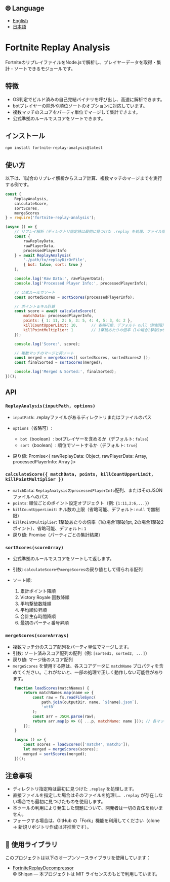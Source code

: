 ## 🌐 Language

- [English](./README.md)
- [日本語](./README.ja.md)

# Fortnite Replay Analysis

FortniteのリプレイファイルをNode.jsで解析し、プレイヤーデータを取得・集計・ソートできるモジュールです。

## 特徴

* OS判定でビルド済みの自己完結バイナリを呼び出し、高速に解析できます。
* botプレイヤーの除外や順位ソートのオプションに対応しています。
* 複数マッチのスコアをパーティ単位でマージして集計できます。
* 公式準拠のルールでスコアをソートできます。

## インストール

```bash
npm install fortnite-replay-analysis@latest
```

## 使い方

以下は、1試合のリプレイ解析からスコア計算、複数マッチのマージまでを実行する例です。

```js
const {
    ReplayAnalysis,
    calculateScore,
    sortScores,
    mergeScores
} = require('fortnite-replay-analysis');

(async () => {
    // リプレイ解析（ディレクトリ指定時は最初に見つけた .replay を処理、ファイル指定時はそのファイルを使用）
    const {
        rawReplayData,
        rawPlayerData,
        processedPlayerInfo
    } = await ReplayAnalysis(
        './path/to/replayDirOrFile',
        { bot: false, sort: true }
    );

    console.log('Raw Data:', rawPlayerData);
    console.log('Processed Player Info:', processedPlayerInfo);

    // 公式ルールでソート
    const sortedScores = sortScores(processedPlayerInfo);

    // ポイント＆キル計算
    const score = await calculateScore({
        matchData: processedPlayerInfo,
        points: { 1: 11, 2: 6, 3: 5, 4: 4, 5: 3, 6: 2 },
        killCountUpperLimit: 10,      // 省略可能、デフォルト null（無制限）
        killPointMultiplier: 1        // 1撃破あたりの倍率（1の場合1撃破1pt, 2の場合1撃破2ポイント）、省略可能、デフォルト 1
    });

    console.log('Score:', score);

    // 複数マッチのマージと再ソート
    const merged = mergeScores([ sortedScores, sortedScores2 ]);
    const finalSorted = sortScores(merged);

    console.log('Merged & Sorted:', finalSorted);
})();
```

## API

### `ReplayAnalysis(inputPath, options)`

* `inputPath`: .replayファイルがあるディレクトリまたはファイルのパス
* `options`（省略可）:

  * `bot`（boolean）: botプレイヤーを含めるか（デフォルト: `false`）
  * `sort`（boolean）: 順位でソートするか（デフォルト: `true`）
* 戻り値: Promise<{
  rawReplayData: Object,
  rawPlayerData: Array,
  processedPlayerInfo: Array
  }>

### `calculateScore({ matchData, points, killCountUpperLimit, killPointMultiplier })`

* `matchData`: `ReplayAnalysis`の`processedPlayerInfo`配列、またはそのJSONファイルへのパス
* `points`: 順位ごとのポイント設定オブジェクト（例: `{1:11,2:6,...}`）
* `killCountUpperLimit`: キル数の上限（省略可能、デフォルト: `null` で無制限）
* `killPointMultiplier`: 1撃破あたりの倍率（1の場合1撃破1pt, 2の場合1撃破2ポイント）、省略可能、デフォルト: `1`
* 戻り値: Promise（パーティごとの集計結果）

### `sortScores(scoreArray)`

* 公式準拠のルールでスコアをソートして返します。
* 引数: `calculateScore`や`mergeScores`の戻り値として得られる配列
* ソート順:

  1. 累計ポイント降順
  2. Victory Royale 回数降順
  3. 平均撃破数降順
  4. 平均順位昇順
  5. 合計生存時間降順
  6. 最初のパーティ番号昇順

### `mergeScores(scoreArrays)`

* 複数マッチ分のスコア配列をパーティ単位でマージします。
* 引数: ソート済みスコア配列の配列（例: `[sorted1, sorted2, ...]`）
* 戻り値: マージ後のスコア配列
* `mergeScores` を使用する際は、各スコアデータに `matchName` プロパティを含めてください。これがないと、一部の処理で正しく動作しない可能性があります。

```javascript
    function loadScores(matchNames) {
        return matchNames.map(name => {
            const raw = fs.readFileSync(
                path.join(outputDir, name, `${name}.json`),
                'utf8'
            );
            const arr = JSON.parse(raw);
            return arr.map(p => ({ ...p, matchName: name })); // 各マッチデータに対してマッチ名を追加
        });
    }

    (async () => {
        const scores = loadScores(['match4','match5']);
        let merged = mergeScores(scores);
        merged = sortScores(merged);
    })();
```

## 注意事項

* ディレクトリ指定時は最初に見つけた `.replay` を処理します。
* 直接ファイルを指定した場合はそのファイルを処理し、`.replay` が存在しない場合でも最初に見つけたものを使用します。
* 本ツールの利用により発生した問題について、開発者は一切の責任を負いません。
* フォークする場合は、GitHub の「Fork」機能を利用してください（clone → 新規リポジトリ作成は非推奨です）。

## 🔗 使用ライブラリ

このプロジェクトは以下のオープンソースライブラリを使用しています：

- [FortniteReplayDecompressor](https://github.com/Shiqan/FortniteReplayDecompressor)  
  © Shiqan — 本プロジェクトは MIT ライセンスのもとで利用しています。